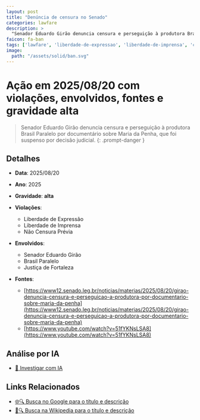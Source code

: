 ```yaml
---
layout: post
title: "Denúncia de censura no Senado"
categories: lawfare
description: > 
  "Senador Eduardo Girão denuncia censura e perseguição à produtora Brasil Paralelo por documentário sobre Maria da Penha, que foi suspenso por decisão judicial."
faicon: fa-ban
tags: ['lawfare', 'liberdade-de-expressao', 'liberdade-de-imprensa', 'censura', 'senador-eduardo-girao', 'brasil-paralelo', 'justica-de-fortaleza', 'gravidade-alta', 'censura', 'documentario', 'maria-da-penha', 'brasil-paralelo', 'senado']
image:
  path: "/assets/solid/ban.svg"
---
```


# Ação em 2025/08/20 com violações, envolvidos, fontes e gravidade alta

> Senador Eduardo Girão denuncia censura e perseguição à produtora Brasil Paralelo por documentário sobre Maria da Penha, que foi suspenso por decisão judicial.
{: .prompt-danger }

## Detalhes
- **Data**: 2025/08/20
- **Ano**: 2025
- **Gravidade**: **alta** <i class="fas fa-ban"></i>

- **Violações**:
  - Liberdade de Expressão
  - Liberdade de Imprensa
  - Não Censura Prévia
- **Envolvidos**:
  - Senador Eduardo Girão
  - Brasil Paralelo
  - Justiça de Fortaleza
- **Fontes**:
  - [https://www12.senado.leg.br/noticias/materias/2025/08/20/girao-denuncia-censura-e-perseguicao-a-produtora-por-documentario-sobre-maria-da-penha](https://www12.senado.leg.br/noticias/materias/2025/08/20/girao-denuncia-censura-e-perseguicao-a-produtora-por-documentario-sobre-maria-da-penha)
  - [https://www.youtube.com/watch?v=51fYKNsLSA8](https://www.youtube.com/watch?v=51fYKNsLSA8)

## Análise por IA
- [🤖 Investigar com IA](https://www.perplexity.ai/search?q=%20Den%C3%BAncia%20de%20censura%20no%20Senado%20Senador%20Eduardo%20Gir%C3%A3o%20denuncia%20censura%20e%20persegui%C3%A7%C3%A3o%20%C3%A0%20produtora%20Brasil%20Paralelo%20por%20document%C3%A1rio%20sobre%20Maria%20da%20Penha%2C%20que%20foi%20suspenso%20por%20decis%C3%A3o%20judicial.%20Liberdade%20de%20Express%C3%A3o%20Liberdade%20de%20Imprensa%20N%C3%A3o%20Censura%20Pr%C3%A9via%202025%20gravidade%20alta)

## Links Relacionados
- [🌐🔍 Busca no Google para o título e descrição](https://www.google.com/search?q=%20Den%C3%BAncia%20de%20censura%20no%20Senado%20Senador%20Eduardo%20Gir%C3%A3o%20denuncia%20censura%20e%20persegui%C3%A7%C3%A3o%20%C3%A0%20produtora%20Brasil%20Paralelo%20por%20document%C3%A1rio%20sobre%20Maria%20da%20Penha%2C%20que%20foi%20suspenso%20por%20decis%C3%A3o%20judicial.%20Liberdade%20de%20Express%C3%A3o%20Liberdade%20de%20Imprensa%20N%C3%A3o%20Censura%20Pr%C3%A9via%202025%20gravidade%20alta)
- [📖🔍 Busca na Wikipedia para o título e descrição](https://pt.wikipedia.org/w/index.php?search=%20Den%C3%BAncia%20de%20censura%20no%20Senado%20Senador%20Eduardo%20Gir%C3%A3o%20denuncia%20censura%20e%20persegui%C3%A7%C3%A3o%20%C3%A0%20produtora%20Brasil%20Paralelo%20por%20document%C3%A1rio%20sobre%20Maria%20da%20Penha%2C%20que%20foi%20suspenso%20por%20decis%C3%A3o%20judicial.%20Liberdade%20de%20Express%C3%A3o%20Liberdade%20de%20Imprensa%20N%C3%A3o%20Censura%20Pr%C3%A9via%202025%20gravidade%20alta)

